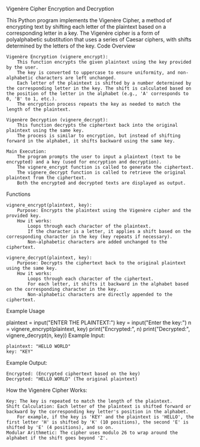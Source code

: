 Vigenère Cipher Encryption and Decryption

This Python program implements the Vigenère Cipher, a method of encrypting text by shifting each letter of the plaintext based on a corresponding letter in a key. The Vigenère cipher is a form of polyalphabetic substitution that uses a series of Caesar ciphers, with shifts determined by the letters of the key.
Code Overview

    Vigenère Encryption (vignere_encrypt):
        This function encrypts the given plaintext using the key provided by the user.
        The key is converted to uppercase to ensure uniformity, and non-alphabetic characters are left unchanged.
        Each letter of the plaintext is shifted by a number determined by the corresponding letter in the key. The shift is calculated based on the position of the letter in the alphabet (e.g., 'A' corresponds to 0, 'B' to 1, etc.).
        The encryption process repeats the key as needed to match the length of the plaintext.

    Vigenère Decryption (vignere_decrypt):
        This function decrypts the ciphertext back into the original plaintext using the same key.
        The process is similar to encryption, but instead of shifting forward in the alphabet, it shifts backward using the same key.

    Main Execution:
        The program prompts the user to input a plaintext (text to be encrypted) and a key (used for encryption and decryption).
        The vignere_encrypt function is called to generate the ciphertext.
        The vignere_decrypt function is called to retrieve the original plaintext from the ciphertext.
        Both the encrypted and decrypted texts are displayed as output.

Functions

    vignere_encrypt(plaintext, key):
        Purpose: Encrypts the plaintext using the Vigenère cipher and the provided key.
        How it works:
            Loops through each character of the plaintext.
            If the character is a letter, it applies a shift based on the corresponding character in the key (key repeats if necessary).
            Non-alphabetic characters are added unchanged to the ciphertext.

    vignere_decrypt(plaintext, key):
        Purpose: Decrypts the ciphertext back to the original plaintext using the same key.
        How it works:
            Loops through each character of the ciphertext.
            For each letter, it shifts it backward in the alphabet based on the corresponding character in the key.
            Non-alphabetic characters are directly appended to the ciphertext.

Example Usage

plaintext = input("ENTER THE PLAINTEXT:")
key = input("Enter the key:")
n = vignere_encrypt(plaintext, key)
print("Encrypted:", n)
print("Decrypted:", vignere_decrypt(n, key))
Example Input:

    plaintext: "HELLO WORLD"
    key: "KEY"

Example Output:

    Encrypted: (Encrypted ciphertext based on the key)
    Decrypted: "HELLO WORLD" (The original plaintext)

How the Vigenère Cipher Works:

    Key: The key is repeated to match the length of the plaintext.
    Shift Calculation: Each letter of the plaintext is shifted forward or backward by the corresponding key letter's position in the alphabet.
        For example, if the key is 'KEY' and the plaintext is 'HELLO', the first letter 'H' is shifted by 'K' (10 positions), the second 'E' is shifted by 'E' (4 positions), and so on.
    Modular Arithmetic: The cipher uses modulo 26 to wrap around the alphabet if the shift goes beyond 'Z'.


